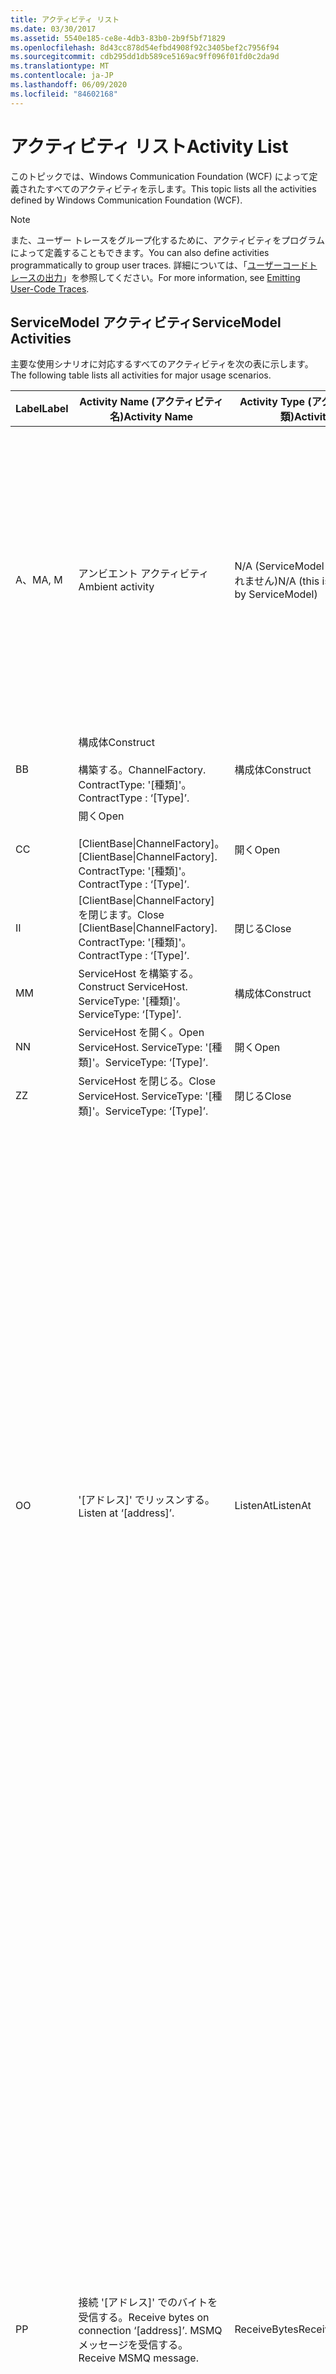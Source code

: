 ```yaml
---
title: アクティビティ リスト
ms.date: 03/30/2017
ms.assetid: 5540e185-ce8e-4db3-83b0-2b9f5bf71829
ms.openlocfilehash: 8d43cc878d54efbd4908f92c3405bef2c7956f94
ms.sourcegitcommit: cdb295dd1db589ce5169ac9ff096f01fd0c2da9d
ms.translationtype: MT
ms.contentlocale: ja-JP
ms.lasthandoff: 06/09/2020
ms.locfileid: "84602168"
---
```

# <a name="activity-list"></a><span data-ttu-id="4dfda-102">アクティビティ リスト</span><span class="sxs-lookup"><span data-stu-id="4dfda-102">Activity List</span></span>
<span data-ttu-id="4dfda-103">このトピックでは、Windows Communication Foundation (WCF) によって定義されたすべてのアクティビティを示します。</span><span class="sxs-lookup"><span data-stu-id="4dfda-103">This topic lists all the activities defined by Windows Communication Foundation (WCF).</span></span>  
  
> [!NOTE]
> <span data-ttu-id="4dfda-104">また、ユーザー トレースをグループ化するために、アクティビティをプログラムによって定義することもできます。</span><span class="sxs-lookup"><span data-stu-id="4dfda-104">You can also define activities programmatically to group user traces.</span></span> <span data-ttu-id="4dfda-105">詳細については、「[ユーザーコードトレースの出力](emitting-user-code-traces.md)」を参照してください。</span><span class="sxs-lookup"><span data-stu-id="4dfda-105">For more information, see [Emitting User-Code Traces](emitting-user-code-traces.md).</span></span>  
  
## <a name="servicemodel-activities"></a><span data-ttu-id="4dfda-106">ServiceModel アクティビティ</span><span class="sxs-lookup"><span data-stu-id="4dfda-106">ServiceModel Activities</span></span>  
 <span data-ttu-id="4dfda-107">主要な使用シナリオに対応するすべてのアクティビティを次の表に示します。</span><span class="sxs-lookup"><span data-stu-id="4dfda-107">The following table lists all activities for major usage scenarios.</span></span>  
  
|<span data-ttu-id="4dfda-108">Label</span><span class="sxs-lookup"><span data-stu-id="4dfda-108">Label</span></span>|<span data-ttu-id="4dfda-109">Activity Name (アクティビティ名)</span><span class="sxs-lookup"><span data-stu-id="4dfda-109">Activity Name</span></span>|<span data-ttu-id="4dfda-110">Activity Type (アクティビティの種類)</span><span class="sxs-lookup"><span data-stu-id="4dfda-110">Activity Type</span></span>|<span data-ttu-id="4dfda-111">説明</span><span class="sxs-lookup"><span data-stu-id="4dfda-111">Description</span></span>|  
|-----------|-------------------|-------------------|-----------------|  
|<span data-ttu-id="4dfda-112">A、M</span><span class="sxs-lookup"><span data-stu-id="4dfda-112">A, M</span></span>|<span data-ttu-id="4dfda-113">アンビエント アクティビティ</span><span class="sxs-lookup"><span data-stu-id="4dfda-113">Ambient activity</span></span>|<span data-ttu-id="4dfda-114">N/A (ServiceModel によって制御されません)</span><span class="sxs-lookup"><span data-stu-id="4dfda-114">N/A (this is not controlled by ServiceModel)</span></span>|<span data-ttu-id="4dfda-115">ServiceModel コード (クライアント側またはサーバー側) を呼び出す前に、ID が TLS に設定されるアクティビティ。</span><span class="sxs-lookup"><span data-stu-id="4dfda-115">The activity whose ID is set in TLS before any calls to ServiceModel code (client side or server side).</span></span><br /><br /> <span data-ttu-id="4dfda-116">例: WCF クライアントまたは serviceHost で open が呼び出されるアクティビティ。 open が呼び出されます。</span><span class="sxs-lookup"><span data-stu-id="4dfda-116">Example: An activity where  open is called on the WCF client or serviceHost.open is called.</span></span>|  
|<span data-ttu-id="4dfda-117">B</span><span class="sxs-lookup"><span data-stu-id="4dfda-117">B</span></span>|<span data-ttu-id="4dfda-118">構成体</span><span class="sxs-lookup"><span data-stu-id="4dfda-118">Construct</span></span><br /><br /> <span data-ttu-id="4dfda-119">構築する。</span><span class="sxs-lookup"><span data-stu-id="4dfda-119">ChannelFactory.</span></span> <span data-ttu-id="4dfda-120">ContractType: '[種類]'。</span><span class="sxs-lookup"><span data-stu-id="4dfda-120">ContractType : ‘[Type]’.</span></span>|<span data-ttu-id="4dfda-121">構成体</span><span class="sxs-lookup"><span data-stu-id="4dfda-121">Construct</span></span>||  
|<span data-ttu-id="4dfda-122">C</span><span class="sxs-lookup"><span data-stu-id="4dfda-122">C</span></span>|<span data-ttu-id="4dfda-123">開く</span><span class="sxs-lookup"><span data-stu-id="4dfda-123">Open</span></span><br /><br /> <span data-ttu-id="4dfda-124">[ClientBase&#124;ChannelFactory]。</span><span class="sxs-lookup"><span data-stu-id="4dfda-124">[ClientBase&#124;ChannelFactory].</span></span> <span data-ttu-id="4dfda-125">ContractType: '[種類]'。</span><span class="sxs-lookup"><span data-stu-id="4dfda-125">ContractType : ‘[Type]’.</span></span>|<span data-ttu-id="4dfda-126">開く</span><span class="sxs-lookup"><span data-stu-id="4dfda-126">Open</span></span>||  
|<span data-ttu-id="4dfda-127">I</span><span class="sxs-lookup"><span data-stu-id="4dfda-127">I</span></span>|<span data-ttu-id="4dfda-128">[ClientBase&#124;ChannelFactory] を閉じます。</span><span class="sxs-lookup"><span data-stu-id="4dfda-128">Close [ClientBase&#124;ChannelFactory].</span></span> <span data-ttu-id="4dfda-129">ContractType: '[種類]'。</span><span class="sxs-lookup"><span data-stu-id="4dfda-129">ContractType : ‘[Type]’.</span></span>|<span data-ttu-id="4dfda-130">閉じる</span><span class="sxs-lookup"><span data-stu-id="4dfda-130">Close</span></span>||  
|<span data-ttu-id="4dfda-131">M</span><span class="sxs-lookup"><span data-stu-id="4dfda-131">M</span></span>|<span data-ttu-id="4dfda-132">ServiceHost を構築する。</span><span class="sxs-lookup"><span data-stu-id="4dfda-132">Construct ServiceHost.</span></span> <span data-ttu-id="4dfda-133">ServiceType: '[種類]'。</span><span class="sxs-lookup"><span data-stu-id="4dfda-133">ServiceType: ‘[Type]’.</span></span>|<span data-ttu-id="4dfda-134">構成体</span><span class="sxs-lookup"><span data-stu-id="4dfda-134">Construct</span></span>||  
|<span data-ttu-id="4dfda-135">N</span><span class="sxs-lookup"><span data-stu-id="4dfda-135">N</span></span>|<span data-ttu-id="4dfda-136">ServiceHost を開く。</span><span class="sxs-lookup"><span data-stu-id="4dfda-136">Open ServiceHost.</span></span> <span data-ttu-id="4dfda-137">ServiceType: '[種類]'。</span><span class="sxs-lookup"><span data-stu-id="4dfda-137">ServiceType: ‘[Type]’.</span></span>|<span data-ttu-id="4dfda-138">開く</span><span class="sxs-lookup"><span data-stu-id="4dfda-138">Open</span></span>||  
|<span data-ttu-id="4dfda-139">Z</span><span class="sxs-lookup"><span data-stu-id="4dfda-139">Z</span></span>|<span data-ttu-id="4dfda-140">ServiceHost を閉じる。</span><span class="sxs-lookup"><span data-stu-id="4dfda-140">Close ServiceHost.</span></span> <span data-ttu-id="4dfda-141">ServiceType: '[種類]'。</span><span class="sxs-lookup"><span data-stu-id="4dfda-141">ServiceType: ‘[Type]’.</span></span>|<span data-ttu-id="4dfda-142">閉じる</span><span class="sxs-lookup"><span data-stu-id="4dfda-142">Close</span></span>||  
|<span data-ttu-id="4dfda-143">O</span><span class="sxs-lookup"><span data-stu-id="4dfda-143">O</span></span>|<span data-ttu-id="4dfda-144">'[アドレス]' でリッスンする。</span><span class="sxs-lookup"><span data-stu-id="4dfda-144">Listen at ‘[address]’.</span></span>|<span data-ttu-id="4dfda-145">ListenAt</span><span class="sxs-lookup"><span data-stu-id="4dfda-145">ListenAt</span></span>|<span data-ttu-id="4dfda-146">このアクティビティと次のアクティビティはトランスポート固有です。</span><span class="sxs-lookup"><span data-stu-id="4dfda-146">This and the next activity are transport-specific.</span></span> <span data-ttu-id="4dfda-147">ListenAt アクティビティは、チャネル リスナーがリッスンするアドレスにマップされるコンテンツを表します。</span><span class="sxs-lookup"><span data-stu-id="4dfda-147">The ListenAt activity represents the content that maps to the address where the channel listener listens at.</span></span> <span data-ttu-id="4dfda-148">MSMQ の場合は、キューが 1 つのアドレスにマップされるため、これはキューそのものです。</span><span class="sxs-lookup"><span data-stu-id="4dfda-148">In the case of MSMQ, it is the queue itself since the queue maps to one address.</span></span> <span data-ttu-id="4dfda-149">このアクティビティは、接続指向のトランスポートの場合は受信接続をリッスンし、MSMQ の場合は MSMQ メッセージをリッスンします。</span><span class="sxs-lookup"><span data-stu-id="4dfda-149">This activity listens for incoming connections in the case of connection-oriented transports, for MSMQ messages in the case of MSMQ.</span></span> <span data-ttu-id="4dfda-150">このアクティビティは ServiceHost.Open() の間に作成され、リスナーの作成と破棄、およびすべての ReceiveBytes アクティビティへの転送に関連するトレースを格納します。</span><span class="sxs-lookup"><span data-stu-id="4dfda-150">This activity is created during ServiceHost.Open(), and contains the traces related to creating and disposing the listener, as well as transferring out to all ReceiveBytes activities.</span></span>|  
|<span data-ttu-id="4dfda-151">P</span><span class="sxs-lookup"><span data-stu-id="4dfda-151">P</span></span>|<span data-ttu-id="4dfda-152">接続 '[アドレス]' でのバイトを受信する。</span><span class="sxs-lookup"><span data-stu-id="4dfda-152">Receive bytes on connection ‘[address]’.</span></span> <span data-ttu-id="4dfda-153">MSMQ メッセージを受信する。</span><span class="sxs-lookup"><span data-stu-id="4dfda-153">Receive MSMQ message.</span></span>|<span data-ttu-id="4dfda-154">ReceiveBytes</span><span class="sxs-lookup"><span data-stu-id="4dfda-154">ReceiveBytes</span></span>|<span data-ttu-id="4dfda-155">このアクティビティでは、最終的に WCF メッセージを取得するデータが処理されます。</span><span class="sxs-lookup"><span data-stu-id="4dfda-155">In this activity, data that will eventually get a WCF message is processed.</span></span> <span data-ttu-id="4dfda-156">接続指向のトランスポートまたは http の場合は、受信バイトを待ちます。</span><span class="sxs-lookup"><span data-stu-id="4dfda-156">Incoming bytes are waited in the case of connection-oriented transport or http.</span></span> <span data-ttu-id="4dfda-157">TCP/名前付きパイプの場合は、接続が作成されるときにアクティビティが作成されるため、このアクティビティの有効期間は接続の有効期間と等しくなります。</span><span class="sxs-lookup"><span data-stu-id="4dfda-157">For TCP/named-pipe, the lifetime of this activity is the lifetime of the connection, as it is created when the connection is created.</span></span> <span data-ttu-id="4dfda-158">http の場合、これはメッセージ要求の有効期間と等しく、メッセージが送信されるときにアクティビティが作成されます。</span><span class="sxs-lookup"><span data-stu-id="4dfda-158">For http, it is of the lifetime of a message request and is created when the message is sent.</span></span> <span data-ttu-id="4dfda-159">このアクティビティは、接続の作成と破棄 (該当する場合)、およびすべてのメッセージ (オブジェクト) 処理アクティビティへの転送に関連するトレースを格納します。</span><span class="sxs-lookup"><span data-stu-id="4dfda-159">This activity contains the traces related to creating and disposing the connection if applicable, as well as transfers out to all message (object) processing activities.</span></span><br /><br /> <span data-ttu-id="4dfda-160">MSMQ の場合、これは MSMQ メッセージが取得されるアクティビティです。</span><span class="sxs-lookup"><span data-stu-id="4dfda-160">In the case of MSMQ, it is the activity where the MSMQ message is retrieved.</span></span>|  
|<span data-ttu-id="4dfda-161">Q</span><span class="sxs-lookup"><span data-stu-id="4dfda-161">Q</span></span>|<span data-ttu-id="4dfda-162">メッセージ [番号] を処理する </span><span class="sxs-lookup"><span data-stu-id="4dfda-162">Process message [number].</span></span> <span data-ttu-id="4dfda-163">([番号] は、1 で始まる、単調に増加する値です)。</span><span class="sxs-lookup"><span data-stu-id="4dfda-163">(Note, [number] is a monotonically increasing value which starts at 1.)</span></span>|<span data-ttu-id="4dfda-164">ProcessMessage</span><span class="sxs-lookup"><span data-stu-id="4dfda-164">ProcessMessage</span></span>|<span data-ttu-id="4dfda-165">受信メッセージを処理します。</span><span class="sxs-lookup"><span data-stu-id="4dfda-165">Process an incoming message.</span></span> <span data-ttu-id="4dfda-166">このアクティビティは、WCF メッセージオブジェクトを形成するためにすべてのデータ (バイト、MSMQ メッセージ) を受信したときに開始されます。</span><span class="sxs-lookup"><span data-stu-id="4dfda-166">This activity starts when all the data (bytes, MSMQ message) are received to form a WCF message object.</span></span> <span data-ttu-id="4dfda-167">このアクティビティに格納されたトレースは、ヘッダー処理を扱います。</span><span class="sxs-lookup"><span data-stu-id="4dfda-167">Traces within this activity deal with header processing.</span></span><br /><br /> <span data-ttu-id="4dfda-168">ディスパッチ可能なメッセージが形成されると、対応するアクティビティ ID を検索した後で ServiceHost ProcessAction アクティビティとの間で切り替わります。</span><span class="sxs-lookup"><span data-stu-id="4dfda-168">Once a message that can be dispatched is formed, the ServiceHost ProcessAction activity is switched to after looking up the corresponding Activity ID.</span></span>|  
|<span data-ttu-id="4dfda-169">D、S</span><span class="sxs-lookup"><span data-stu-id="4dfda-169">D, S</span></span>|<span data-ttu-id="4dfda-170">アクション '[アクション]' を処理する。</span><span class="sxs-lookup"><span data-stu-id="4dfda-170">Process action ‘[action]’.</span></span>|<span data-ttu-id="4dfda-171">ProcessAction</span><span class="sxs-lookup"><span data-stu-id="4dfda-171">ProcessAction</span></span>|<span data-ttu-id="4dfda-172">受信時にはユーザー コードにメッセージをディスパッチし、送信時には逆の順序でメッセージをディスパッチするために、トランスポート/セキュリティ/RM スタックを通じてメッセージを処理します。</span><span class="sxs-lookup"><span data-stu-id="4dfda-172">Process the message through the Transport/Security/RM stack for dispatching the message to user code on receive, and in the reverse order on send.</span></span><br /><br /> <span data-ttu-id="4dfda-173">サーバーでは、このアクティビティは、"アクティビティの伝達" によってメッセージヘッダーで送信された場合、伝達されたアクティビティ ID を使用します。それ以外の場合は、新しい GUID が作成されます。</span><span class="sxs-lookup"><span data-stu-id="4dfda-173">On the server, this activity uses the propagated Activity ID if it is sent in the message header via "Activity Propagation"; otherwise, a new GUID is created.</span></span><br /><br /> <span data-ttu-id="4dfda-174">要求/応答コントラクトに対する応答メッセージも、そのアクティビティで処理されます。</span><span class="sxs-lookup"><span data-stu-id="4dfda-174">The response message for request/reply contracts is also processed in that activity.</span></span>|  
|<span data-ttu-id="4dfda-175">T</span><span class="sxs-lookup"><span data-stu-id="4dfda-175">T</span></span>|<span data-ttu-id="4dfda-176">'[IContract.Operation]' を実行する。</span><span class="sxs-lookup"><span data-stu-id="4dfda-176">Execute ‘[IContract.Operation]’.</span></span>|<span data-ttu-id="4dfda-177">ExecuteUserCode</span><span class="sxs-lookup"><span data-stu-id="4dfda-177">ExecuteUserCode</span></span>|<span data-ttu-id="4dfda-178">サービス側でディスパッチ後にユーザー コードを実行します。</span><span class="sxs-lookup"><span data-stu-id="4dfda-178">Execute user code after dispatch on the service side.</span></span> <span data-ttu-id="4dfda-179">このアクティビティは、ユーザー指定のコードと ServiceHost コードを区別するための境界を提供します。</span><span class="sxs-lookup"><span data-stu-id="4dfda-179">This activity provides a boundary to delineate ServiceHost code from user-provided code.</span></span>|  
  
## <a name="security-activities"></a><span data-ttu-id="4dfda-180">セキュリティ アクティビティ</span><span class="sxs-lookup"><span data-stu-id="4dfda-180">Security Activities</span></span>  
 <span data-ttu-id="4dfda-181">セキュリティに関連するすべてのアクティビティを次の表に示します。</span><span class="sxs-lookup"><span data-stu-id="4dfda-181">The following table lists all activities related to Security.</span></span>  
  
|<span data-ttu-id="4dfda-182">Activity Name (アクティビティ名)</span><span class="sxs-lookup"><span data-stu-id="4dfda-182">Activity Name</span></span>|<span data-ttu-id="4dfda-183">Activity Type (アクティビティの種類)</span><span class="sxs-lookup"><span data-stu-id="4dfda-183">Activity Type</span></span>|<span data-ttu-id="4dfda-184">説明</span><span class="sxs-lookup"><span data-stu-id="4dfda-184">Description</span></span>|  
|-------------------|-------------------|-----------------|  
|<span data-ttu-id="4dfda-185">セキュリティで保護されたセッションをセットアップする</span><span class="sxs-lookup"><span data-stu-id="4dfda-185">Setup secure session</span></span>|<span data-ttu-id="4dfda-186">SetupSecurity</span><span class="sxs-lookup"><span data-stu-id="4dfda-186">SetupSecurity</span></span>|<span data-ttu-id="4dfda-187">クライアント側だけに存在します。</span><span class="sxs-lookup"><span data-stu-id="4dfda-187">Exists on the client side only.</span></span> <span data-ttu-id="4dfda-188">認証およびセキュリティ コンテキストの設定のためのすべての "RST\*/SCT 交換" を格納します。</span><span class="sxs-lookup"><span data-stu-id="4dfda-188">Contains all RST\*/SCT exchanges for authentication and setting the security context.</span></span> <span data-ttu-id="4dfda-189">の場合 `propagateActivity` = `true` 、このアクティビティは、サービスの対応するプロセスアクションの RST/SCT アクティビティにマージされ \* ます。</span><span class="sxs-lookup"><span data-stu-id="4dfda-189">If `propagateActivity`=`true`, this activity is merged with the service’s corresponding Process Action RST\*/SCT activities.</span></span>|  
|<span data-ttu-id="4dfda-190">セキュリティで保護されたセッションを閉じる</span><span class="sxs-lookup"><span data-stu-id="4dfda-190">Close secure session</span></span>|<span data-ttu-id="4dfda-191">SetupSecurity</span><span class="sxs-lookup"><span data-stu-id="4dfda-191">SetupSecurity</span></span>|<span data-ttu-id="4dfda-192">クライアント側に存在します。</span><span class="sxs-lookup"><span data-stu-id="4dfda-192">Exists on the client side.</span></span> <span data-ttu-id="4dfda-193">セキュリティで保護されたセッションを閉じるための "メッセージ交換のキャンセル" を格納します。</span><span class="sxs-lookup"><span data-stu-id="4dfda-193">Contains the Cancel message exchange for closing the secure session.</span></span> <span data-ttu-id="4dfda-194">`propagateActivity` = `true` の場合、このアクティビティはサービスからのプロセスアクション "Cancel" にマージされます。</span><span class="sxs-lookup"><span data-stu-id="4dfda-194">If `propagateActivity`=`true`, this activity is merged with the Process Action "Cancel" from the service.</span></span>|  
  
 <span data-ttu-id="4dfda-195">COM+ に関連するすべてのアクティビティを次の表に示します。</span><span class="sxs-lookup"><span data-stu-id="4dfda-195">The following table lists all activities related to COM+.</span></span>  
  
|<span data-ttu-id="4dfda-196">Activity Name (アクティビティ名)</span><span class="sxs-lookup"><span data-stu-id="4dfda-196">Activity Name</span></span>|<span data-ttu-id="4dfda-197">Activity Type (アクティビティの種類)</span><span class="sxs-lookup"><span data-stu-id="4dfda-197">Activity Type</span></span>|<span data-ttu-id="4dfda-198">説明</span><span class="sxs-lookup"><span data-stu-id="4dfda-198">Description</span></span>|  
|-------------------|-------------------|-----------------|  
|<span data-ttu-id="4dfda-199">COM+ インスタンスを作成する</span><span class="sxs-lookup"><span data-stu-id="4dfda-199">Create COM+ instance</span></span>|<span data-ttu-id="4dfda-200">TransferToCOMPlus</span><span class="sxs-lookup"><span data-stu-id="4dfda-200">TransferToCOMPlus</span></span>|<span data-ttu-id="4dfda-201">WCF コードからの COM + 呼び出しごとに1つのアクティビティインスタンス</span><span class="sxs-lookup"><span data-stu-id="4dfda-201">1 activity instance for each COM+ call from WCF code</span></span>|  
|<span data-ttu-id="4dfda-202">COM + の実行\<operation></span><span class="sxs-lookup"><span data-stu-id="4dfda-202">Execute COM+ \<operation></span></span>|<span data-ttu-id="4dfda-203">TransferToCOMPlus</span><span class="sxs-lookup"><span data-stu-id="4dfda-203">TransferToCOMPlus</span></span>|<span data-ttu-id="4dfda-204">WCF コードからの COM + 呼び出しごとに1つのアクティビティインスタンス</span><span class="sxs-lookup"><span data-stu-id="4dfda-204">1 activity instance for each COM+ call from WCF code</span></span>|  
  
## <a name="wmi-activities"></a><span data-ttu-id="4dfda-205">WMI アクティビティ</span><span class="sxs-lookup"><span data-stu-id="4dfda-205">WMI Activities</span></span>  
 <span data-ttu-id="4dfda-206">WMI に関連するすべてのアクティビティを次の表に示します。</span><span class="sxs-lookup"><span data-stu-id="4dfda-206">The following table lists all activities related to WMI.</span></span>  
  
|<span data-ttu-id="4dfda-207">Activity Name (アクティビティ名)</span><span class="sxs-lookup"><span data-stu-id="4dfda-207">Activity Name</span></span>|<span data-ttu-id="4dfda-208">Activity Type (アクティビティの種類)</span><span class="sxs-lookup"><span data-stu-id="4dfda-208">Activity Type</span></span>|<span data-ttu-id="4dfda-209">説明</span><span class="sxs-lookup"><span data-stu-id="4dfda-209">Description</span></span>|  
|-------------------|-------------------|-----------------|  
|<span data-ttu-id="4dfda-210">WMI Get</span><span class="sxs-lookup"><span data-stu-id="4dfda-210">WMI get</span></span>|<span data-ttu-id="4dfda-211">WMIGetObject</span><span class="sxs-lookup"><span data-stu-id="4dfda-211">WMIGetObject</span></span>|<span data-ttu-id="4dfda-212">ユーザーは、WMI からデータを取得しています。</span><span class="sxs-lookup"><span data-stu-id="4dfda-212">User is retrieving data from WMI.</span></span>|  
|<span data-ttu-id="4dfda-213">WMI Put</span><span class="sxs-lookup"><span data-stu-id="4dfda-213">WMI put</span></span>|<span data-ttu-id="4dfda-214">WmiPutInstance</span><span class="sxs-lookup"><span data-stu-id="4dfda-214">WmiPutInstance</span></span>|<span data-ttu-id="4dfda-215">ユーザーは、WMI でデータを更新しています。</span><span class="sxs-lookup"><span data-stu-id="4dfda-215">User is updating data with WMI.</span></span>|
